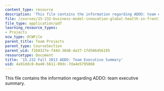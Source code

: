 ```yaml
---
content_type: resource
description: 'This file contains the information regarding ADDO: team executive summary.'
file: /courses/15-232-business-model-innovation-global-health-in-frontier-markets-fall-2013/4a91ddc80a40561199dc7da4e5795868_MIT15_232F13_t1_excsummary.pdf
file_type: application/pdf
learning_resource_types:
- Projects
ocw_type: OCWFile
parent_title: Team Projects
parent_type: CourseSection
parent_uid: f2b0327e-f44d-38d8-da37-1fd506456195
resourcetype: Document
title: '15.232 Fall 2013 ADDO: Team Executive Summary'
uid: 4a91ddc8-0a40-5611-99dc-7da4e5795868
---
```

This file contains the information regarding ADDO: team executive summary.

